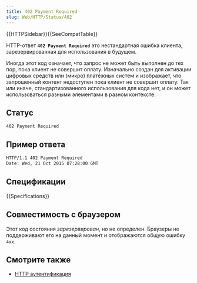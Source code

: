 ```yaml
---
title: 402 Payment Required
slug: Web/HTTP/Status/402
---
```


{{HTTPSidebar}}{{SeeCompatTable}}

HTTP-ответ **`402 Payment Required`** это нестандартная ошибка клиента, зарезервированная для использования в будущем.

Иногда этот код означает, что запрос не может быть выполнен до тех пор, пока клиент не совершит оплату. Изначально создан для активации цифровых средств или (микро) платёжных систем и изображает, что запрошенный контент недоступен пока клиент не совершит оплату. Так или иначе, стандартизованного использования для кода нет, и он может использоваться разными элементами в разном контексте.

## Статус

```
402 Payment Required
```

## Пример ответа

```bash
HTTP/1.1 402 Payment Required
Date: Wed, 21 Oct 2015 07:28:00 GMT
```

## Спецификации

{{Specifications}}

## Совместимость с браузером

Этот код состояния _зарезервирован_, но не определен. Браузеры не поддерживают его на данный момент и отображаются общую ошибку `4xx`.

## Смотрите также

- [HTTP аутентификация](/ru/docs/Web/HTTP/Authentication)
